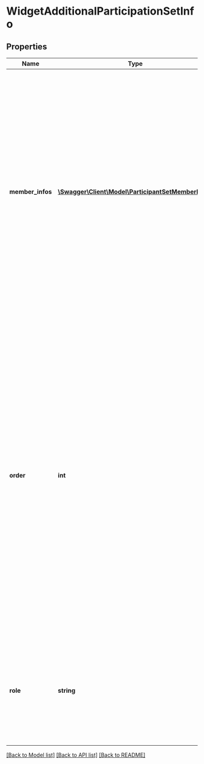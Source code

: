 # WidgetAdditionalParticipationSetInfo

## Properties
Name | Type | Description | Notes
------------ | ------------- | ------------- | -------------
**member_infos** | [**\Swagger\Client\Model\ParticipantSetMemberInfo[]**](ParticipantSetMemberInfo.md) | Array of ParticipantInfo objects, containing participant - specific data (email, e.g.). All participants in the array belong to the same set. Currently we are supporting only one member in the set. Since the email of the widget signer is unknown at the time of widget creation, the email should be left empty and its optional security options should be provided. | [optional] 
**order** | **int** | Index indicating position at which signing group needs to sign. Additional participant to sign at first place is assigned a index of 1. Widget participant should not have any order specified. Widget participant should not have any email address and and can not have phone authentication applied. Different signingOrder specified in input should form a valid consecutive increasing sequence of integers. Otherwise signingOrder will be considered invalid | [optional] 
**role** | **string** | Role assumed by all participants in the set (signer, approver, etc.) Widget First Participant will only have roles - Signer, Approver, Acceptor and Form Filler | [optional] 

[[Back to Model list]](../README.md#documentation-for-models) [[Back to API list]](../README.md#documentation-for-api-endpoints) [[Back to README]](../README.md)


